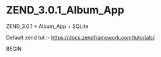 # ZEND_3.0.1_Album_App
ZEND_3.0.1 +  Album_App + SQLite

Default zend tut :-
https://docs.zendframework.com/tutorials/

BEGIN
